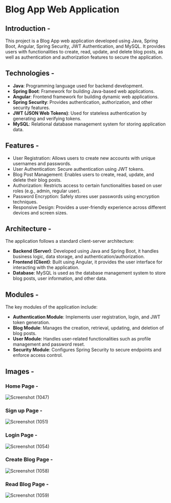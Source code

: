 # Blog App Web Application

## Introduction -
This project is a Blog App web application developed using Java, Spring Boot, Angular, Spring Security, JWT Authentication, and MySQL. It provides users with functionalities to create, read, update, and delete blog posts, as well as authentication and authorization features to secure the application.

## Technologies -
- **Java**: Programming language used for backend development.
- **Spring Boot**: Framework for building Java-based web applications.
- **Angular**: Frontend framework for building dynamic web applications.
- **Spring Security**: Provides authentication, authorization, and other security features.
- **JWT (JSON Web Tokens)**: Used for stateless authentication by generating and verifying tokens.
- **MySQL**: Relational database management system for storing application data.

## Features -
- User Registration: Allows users to create new accounts with unique usernames and passwords.
- User Authentication: Secure authentication using JWT tokens.
- Blog Post Management: Enables users to create, read, update, and delete their blog posts.
- Authorization: Restricts access to certain functionalities based on user roles (e.g., admin, regular user).
- Password Encryption: Safely stores user passwords using encryption techniques.
- Responsive Design: Provides a user-friendly experience across different devices and screen sizes.

## Architecture -
The application follows a standard client-server architecture:
- **Backend (Server)**: Developed using Java and Spring Boot, it handles business logic, data storage, and authentication/authorization.
- **Frontend (Client)**: Built using Angular, it provides the user interface for interacting with the application.
- **Database**: MySQL is used as the database management system to store blog posts, user information, and other data.

## Modules -
The key modules of the application include:
- **Authentication Module**: Implements user registration, login, and JWT token generation.
- **Blog Module**: Manages the creation, retrieval, updating, and deletion of blog posts.
- **User Module**: Handles user-related functionalities such as profile management and password reset.
- **Security Module**: Configures Spring Security to secure endpoints and enforce access control.

## Images -
### Home Page -
![Screenshot (1047)](https://github.com/sandesh300/Blog-App-Backend/assets/92014891/a9091d90-6ed8-430f-9c69-313d950468c2)
### Sign up Page -
![Screenshot (1051)](https://github.com/sandesh300/Blog-App-Backend/assets/92014891/31ac3398-9a25-4598-9066-068c6923078c)
### Login Page - 
![Screenshot (1054)](https://github.com/sandesh300/Blog-App-Backend/assets/92014891/547f055a-2f0a-49de-aa03-cc8dc7c02116)
### Create Blog Page -
![Screenshot (1058)](https://github.com/sandesh300/Blog-App-Backend/assets/92014891/3c3d35ac-ae92-493b-801c-f4223abf96d9)
### Read Blog Page -
![Screenshot (1059)](https://github.com/sandesh300/Blog-App-Backend/assets/92014891/db533141-9a17-4e30-8a90-c024a03d0e82)





